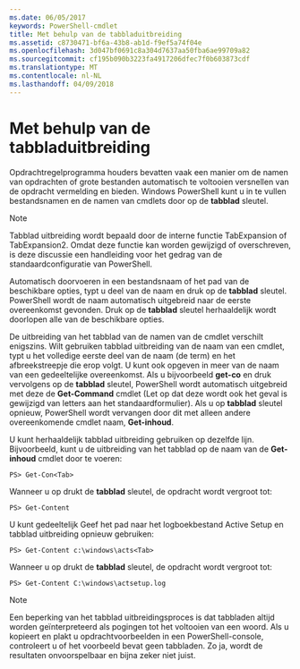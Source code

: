 ```yaml
---
ms.date: 06/05/2017
keywords: PowerShell-cmdlet
title: Met behulp van de tabbladuitbreiding
ms.assetid: c8730471-bf6a-43b8-ab1d-f9ef5a74f04e
ms.openlocfilehash: 3d047bf0691c8a304d7637aa50fba6ae99709a82
ms.sourcegitcommit: cf195b090b3223fa4917206dfec7f0b603873cdf
ms.translationtype: MT
ms.contentlocale: nl-NL
ms.lasthandoff: 04/09/2018
---
```

# <a name="using-tab-expansion"></a>Met behulp van de tabbladuitbreiding

Opdrachtregelprogramma houders bevatten vaak een manier om de namen van opdrachten of grote bestanden automatisch te voltooien versnellen van de opdracht vermelding en bieden. Windows PowerShell kunt u in te vullen bestandsnamen en de namen van cmdlets door op de **tabblad** sleutel.

> [!NOTE]
> Tabblad uitbreiding wordt bepaald door de interne functie TabExpansion of TabExpansion2. Omdat deze functie kan worden gewijzigd of overschreven, is deze discussie een handleiding voor het gedrag van de standaardconfiguratie van PowerShell.

Automatisch doorvoeren in een bestandsnaam of het pad van de beschikbare opties, typt u deel van de naam en druk op de **tabblad** sleutel. PowerShell wordt de naam automatisch uitgebreid naar de eerste overeenkomst gevonden. Druk op de **tabblad** sleutel herhaaldelijk wordt doorlopen alle van de beschikbare opties.

De uitbreiding van het tabblad van de namen van de cmdlet verschilt enigszins. Wilt gebruiken tabblad uitbreiding van de naam van een cmdlet, typt u het volledige eerste deel van de naam (de term) en het afbreekstreepje die erop volgt. U kunt ook opgeven in meer van de naam van een gedeeltelijke overeenkomst. Als u bijvoorbeeld **get-co** en druk vervolgens op de **tabblad** sleutel, PowerShell wordt automatisch uitgebreid met deze de **Get-Command** cmdlet (Let op dat deze wordt ook het geval is gewijzigd van letters aan het standaardformulier). Als u op **tabblad** sleutel opnieuw, PowerShell wordt vervangen door dit met alleen andere overeenkomende cmdlet naam, **Get-inhoud**.

U kunt herhaaldelijk tabblad uitbreiding gebruiken op dezelfde lijn. Bijvoorbeeld, kunt u de uitbreiding van het tabblad op de naam van de **Get-inhoud** cmdlet door te voeren:

```
PS> Get-Con<Tab>
```

Wanneer u op drukt de **tabblad** sleutel, de opdracht wordt vergroot tot:

```
PS> Get-Content
```

U kunt gedeeltelijk Geef het pad naar het logboekbestand Active Setup en tabblad uitbreiding opnieuw gebruiken:

```
PS> Get-Content c:\windows\acts<Tab>
```

Wanneer u op drukt de **tabblad** sleutel, de opdracht wordt vergroot tot:

```
PS> Get-Content C:\windows\actsetup.log
```

> [!NOTE]
> Een beperking van het tabblad uitbreidingsproces is dat tabbladen altijd worden geïnterpreteerd als pogingen tot het voltooien van een woord. Als u kopieert en plakt u opdrachtvoorbeelden in een PowerShell-console, controleert u of het voorbeeld bevat geen tabbladen. Zo ja, wordt de resultaten onvoorspelbaar en bijna zeker niet juist.